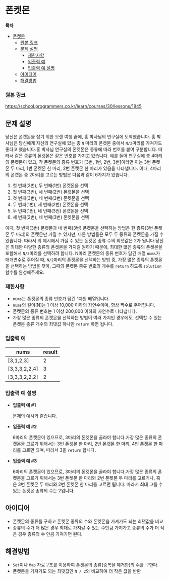 # 폰켓몬

**목차**

- [폰켓몬](#폰켓몬)
    - [원본 링크](#원본-링크)
  - [문제 설명](#문제-설명)
    - [제한사항](#제한사항)
    - [입출력 예](#입출력-예)
    - [입출력 예 설명](#입출력-예-설명)
  - [아이디어](#아이디어)
  - [해결방법](#해결방법)

### 원본 링크

https://school.programmers.co.kr/learn/courses/30/lessons/1845

## 문제 설명

당신은 폰켓몬을 잡기 위한 오랜 여행 끝에, 홍 박사님의 연구실에 도착했습니다. 홍 박사님은 당신에게 자신의 연구실에 있는 총 `N` 마리의 폰켓몬 중에서 `N/2`마리를 가져가도 좋다고 했습니다.홍 박사님 연구실의 폰켓몬은 종류에 따라 번호를 붙여 구분합니다. 따라서 같은 종류의 폰켓몬은 같은 번호를 가지고 있습니다. 예를 들어 연구실에 총 4마리의 폰켓몬이 있고, 각 폰켓몬의 종류 번호가 [3번, 1번, 2번, 3번]이라면 이는 3번 폰켓몬 두 마리, 1번 폰켓몬 한 마리, 2번 폰켓몬 한 마리가 있음을 나타냅니다. 이때, 4마리의 폰켓몬 중 2마리를 고르는 방법은 다음과 같이 6가지가 있습니다.

1. 첫 번째(3번), 두 번째(1번) 폰켓몬을 선택
2. 첫 번째(3번), 세 번째(2번) 폰켓몬을 선택
3. 첫 번째(3번), 네 번째(3번) 폰켓몬을 선택
4. 두 번째(1번), 세 번째(2번) 폰켓몬을 선택
5. 두 번째(1번), 네 번째(3번) 폰켓몬을 선택
6. 세 번째(2번), 네 번째(3번) 폰켓몬을 선택

이때, 첫 번째(3번) 폰켓몬과 네 번째(3번) 폰켓몬을 선택하는 방법은 한 종류(3번 폰켓몬 두 마리)의 폰켓몬만 가질 수 있지만, 다른 방법들은 모두 두 종류의 폰켓몬을 가질 수 있습니다. 따라서 위 예시에서 가질 수 있는 폰켓몬 종류 수의 최댓값은 2가 됩니다.당신은 최대한 다양한 종류의 폰켓몬을 가지길 원하기 때문에, 최대한 많은 종류의 폰켓몬을 포함해서 `N/2`마리를 선택하려 합니다. N마리 폰켓몬의 종류 번호가 담긴 배열 `nums`가 매개변수로 주어질 때, `N/2`마리의 폰켓몬을 선택하는 방법 중, 가장 많은 종류의 폰켓몬을 선택하는 방법을 찾아, 그때의 폰켓몬 종류 번호의 개수를 `return` 하도록 `solution` 함수를 완성해주세요.

### 제한사항

- `nums`는 폰켓몬의 종류 번호가 담긴 1차원 배열입니다.
- `nums`의 길이(N)는 1 이상 10,000 이하의 자연수이며, 항상 짝수로 주어집니다.
- 폰켓몬의 종류 번호는 1 이상 200,000 이하의 자연수로 나타냅니다.
- 가장 많은 종류의 폰켓몬을 선택하는 방법이 여러 가지인 경우에도, 선택할 수 있는 폰켓몬 종류 개수의 최댓값 하나만 `return` 하면 됩니다.

### 입출력 예

| nums          | result |
| ------------- | ------ |
| [3,1,2,3]     | 2      |
| [3,3,3,2,2,4] | 3      |
| [3,3,3,2,2,2] | 2      |

### 입출력 예 설명

- **입출력 예 #1**

  문제의 예시와 같습니다.

- **입출력 예 #2**

  6마리의 폰켓몬이 있으므로, 3마리의 폰켓몬을 골라야 합니다.가장 많은 종류의 폰켓몬을 고르기 위해서는 3번 폰켓몬 한 마리, 2번 폰켓몬 한 마리, 4번 폰켓몬 한 마리를 고르면 되며, 따라서 3을 `return` 합니다.

- **입출력 예 #3**

  6마리의 폰켓몬이 있으므로, 3마리의 폰켓몬을 골라야 합니다.가장 많은 종류의 폰켓몬을 고르기 위해서는 3번 폰켓몬 한 마리와 2번 폰켓몬 두 마리를 고르거나, 혹은 3번 폰켓몬 두 마리와 2번 폰켓몬 한 마리를 고르면 됩니다. 따라서 최대 고를 수 있는 폰켓몬 종류의 수는 2입니다.

## 아이디어

- 폰켓몬의 종류를 구하고 폰켓몬 종류의 수와 폰켓몬을 가져가도 되는 최댓값을 비교
- 종류의 수가 더 많은 경우 최대로 가져갈 수 있는 수만큼 가져가고 종류의 수가 더 적은 경우 종류의 수 만큼 가져가면 된다.

## 해결방법

- `Set`이나 `Map` 자료구조를 이용하여 폰켓몬의 종류(중복을 제거한)의 수를 구한다.
- 폰켓몬을 가져가도 되는 최댓값인 `N / 2`와 비교하여 더 작은 값을 반환

